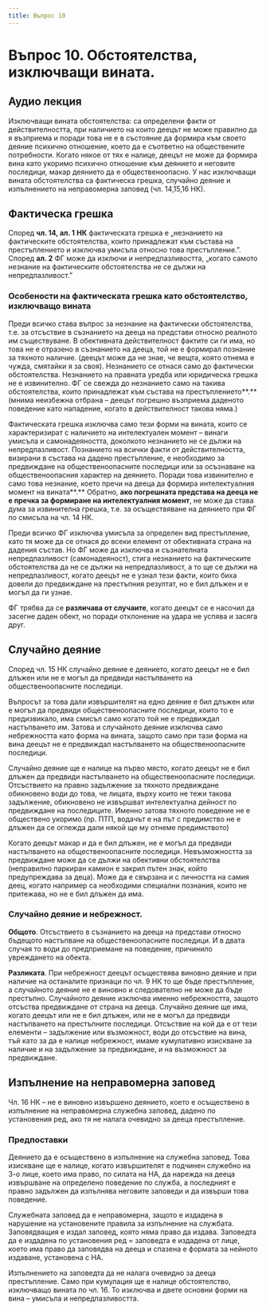 ```yaml
---
title: Въпрос 10
---
```


# **Въпрос 10. Обстоятелства, изключващи вината.**
## **Аудио лекция**
  <div class="ready-player-1">
        <audio crossorigin>
            <source src="https://raw.githubusercontent.com/LexsTech/LexsWiki/main/audio/%D0%9D%D0%B0%D0%BA%D0%B0%D0%B7%D0%B0%D1%82%D0%B5%D0%BB%D0%BD%D0%BE%D0%BF%D1%80%D0%B0%D0%B2%D0%BD%D0%B8%20%D0%BD%D0%B0%D1%83%D0%BA%D0%B8/%D0%A2%D0%B5%D0%BC%D0%B0%2010.mp3" type="audio/mpeg">
        </audio>
    </div>

Изключващи вината обстоятелства: са определени факти от действителността, при наличието на които деецът не може правилно да я възприема и поради това не е в състояние да формира към своето деяние психично отношение, което да е съответно на обществените потребности. Когато някое от тях е налице, деецът не може да формира вина като укоримо психично отношение към деянието и неговите последици, макар деянието да е общественоопасно. У нас изключващи вината обстоятелства са фактическа грешка, случайно деяние и изпълнението на неправомерна заповед (чл. 14,15,16 НК).
## **Фактическа грешка** 
Според **чл. 14, ал. 1** **НК** фактическата грешка е „незнанието на фактическите обстоятелства, които принадлежат към състава на престъплението и изключва умисъла относно това престъпление.”. Според **ал. 2** ФГ може да изключи и непредпазливостта, „когато самото незнание на фактическите обстоятелства не се дължи на непредпазливост.”

### Особености на фактическата грешка като обстоятелство, изключващо вината
Преди всичко става въпрос за незнание на фактически обстоятелства, т.е. за отсъствие в съзнанието на дееца на представи относно реалното им съществуване. В обективната действителност фактите си ги има, но това не е отразено в съзнанието на дееца, той не е формирал познание за тяхното наличие. (деецът може да не знае, че вещта, която отнема е чужда, смятайки я за своя). Незнанието се отнася само до фактически обстоятелства. Незнанието на правната уредба или юридическа грешка не е извинително. ФГ се свежда до незнанието само на такива обстоятелства, които принадлежат към състава на престъплението**.**(мнима неизбежна отбрана – деецът погрешно възприема даденото поведение като нападение, когато в действителност такова няма.) 

Фактическата грешка изключва само тези форми на вината, които се характеризират с наличието на интелектуален момент – винаги умисъла и самонадеяността, доколкото незнанието не се дължи на непредпазливост. Познанието на всички факти от действителността, визирани в състава на дадено престъпление, е необходимо за предвиждане на общественоопасните последици или за осъзнаване на общественоопасния характер на деянието. Поради това извинително е само това незнание, което пречи на дееца да формира интелектуалния момент на вината**.** Обратно, **ако погрешната представа на дееца не е пречка за формиране на интелектуалния момент**, не може да става дума за извинителна грешка, т.е. за осъществяване на деянието при ФГ по смисъла на чл. 14 НК.

Преди всичко ФГ изключва умисъла за определен вид престъпление, като тя може да се отнася до всеки елемент от обективната страна на дадения състав. Но ФГ може да изключва и съзнателната непредпазливост (самонадеяност), стига незнанието на фактическите обстоятелства да не се дължи на непредпазливост, а то ще се дължи на непредпазливост, когато деецът не е узнал тези факти, които биха довели до предвиждане на престъпния резултат, но е бил длъжен и е могъл да ги узнае.

ФГ трябва да се **различава от случаите**, когато деецът се е насочил да засегне даден обект, но поради отклонение на удара не успява и засяга друг. 
## **Случайно деяние** 
Според чл. 15 НК случайно деяние е деянието, когато деецът не е бил длъжен или не е могъл да предвиди настъпването на общественоопасните последици.

Въпросът за това дали извършителят на едно деяние е бил длъжен или е могъл да предвиди общественоопасните последици, които то е предизвикало, има смисъл само когато той не е предвиждал настъпването им. Затова и случайното деяние изключва само небрежността като форма на вината, защото само при тази форма на вина деецът не е предвиждал настъпването на общественоопасните последици.

Случайно деяние ще е налице на първо място, когато деецът не е бил длъжен да предвиди настъпването на общественоопасните последици. Отсъствието на правно задължение за тяхното предвиждане обикновено води до това, че лицата, върху които не тежи такова задължение, обикновено не извършват интелектуална дейност по предвиждане на последиците. Именно затова тяхното поведение не е обществено укоримо (пр. ПТП, водачът е на път с предимство не е длъжен да се оглежда дали някой ще му отнеме предимството)

Когато деецът макар и да е бил длъжен, не е могъл да предвиди настъпването на общественоопасните последици. Невъзможността за предвиждане може да се дължи на обективни обстоятелства (неправилно паркиран камион е закрил пътен знак, който предупреждава за деца). Може да е свързана и с личността на самия деец, когато например са необходими специални познания, които не притежава, но не е бил длъжен да има.
### Случайно деяние и небрежност.
**Общото**. Отсъствието в съзнанието на дееца на представи относно бъдещото настъпване на общественоопасните последици. И в двата случая то води до предприемане на поведение, причинило увреждането на обекта.

**Разликата**. При небрежност деецът осъществява виновно деяние и при наличие на останалите признаци по чл. 9 НК то ще бъде престъпление, а случайното деяние не е виновно и следователно не може да бъде престъпно. Случайното деяние изключва именно небрежността, защото отсъства предвиждане от страна на дееца. Случайно деяние ще има, когато деецът или не е бил длъжен, или не е могъл да предвиди настъпването на престъпните последици. Отсъствие на кой да е от тези елементи – задължение или възможност, води до отсъствие на вина, тъй като за да е налице небрежност, имаме кумулативно изискване за наличие и на задължение за предвиждане, и на възможност за предвиждане.
## **Изпълнение на неправомерна заповед** 
Чл. 16 НК – не е виновно извършено деянието, което е осъществено в изпълнение на неправомерна служебна заповед, дадено по установения ред, ако тя не налага очевидно за дееца престъпление.

### Предпоставки
Деянието да е осъществено в изпълнение на служебна заповед. Това изискване ще е налице, когато извършителят е подчинен служебно на 3-о лице, което има право, по силата на НА, да нарежда на дееца извършване на определено поведение по служба, а последният е правно задължен да изпълнява неговите заповеди и да извърши това поведение.

Служебната заповед да е неправомерна, защото е издадена в нарушение на установените правила за изпълнение на службата. Заповядващия е издал заповед, която няма право да издава. Заповедта да е издадена по установения ред = заповедта е издадена от лице, което има право да заповядва на дееца и спазена е формата за нейното издаване, установена с НА. 

Изпълнението на заповедта да не налага очевидно за дееца престъпление. Само при кумулация ще е налице обстоятелство, изключващо вината по чл. 16. То изключва и двете основни форми на вина – умисъла и непредпазливостта.

